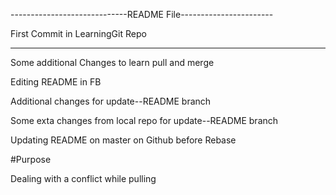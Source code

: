 -----------------------------README File-----------------------

First Commit in LearningGit Repo

----------------------------------------------------------------
Some additional Changes to learn pull and merge

Editing README in FB

Additional changes for update--README branch

Some exta changes from local repo for update--README branch

Updating README on master on Github before Rebase

#Purpose

Dealing with a conflict while pulling
